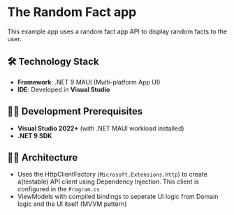 # The Random Fact app
This example app uses a random fact app API to display random facts to the user. 

## 🛠️ Technology Stack

- **Framework**: .NET 9 MAUI (Multi-platform App UI)
- **IDE**: Developed in **Visual Studio**

## 👨‍💻 Development Prerequisites

- **Visual Studio 2022+** (with .NET MAUI workload installed)
- **.NET 9 SDK**

## 👨‍🏭 Architecture

- Uses the HttpClientFactory (`Microsoft.Extensions.Http`) to create a(testable) API client using Dependency Injection. This client is configured in the `Program.cs`
- ViewModels with compiled bindings to seperate UI logic from Domain logic and the UI itself (MVVM pattern)
